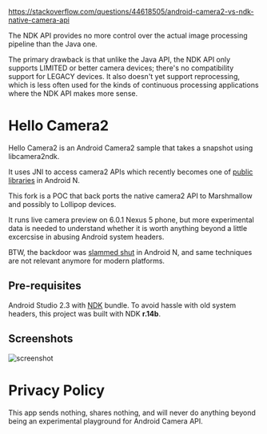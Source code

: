https://stackoverflow.com/questions/44618505/android-camera2-vs-ndk-native-camera-api


The NDK API provides no more control over the actual image processing pipeline than the Java one.

The primary drawback is that unlike the Java API, the NDK API only supports LIMITED or better camera devices; there's no compatibility support for LEGACY devices. It also doesn't yet support reprocessing, which is less often used for the kinds of continuous processing applications where the NDK API makes more sense.

Hello Camera2
=============
Hello Camera2 is an Android Camera2 sample that takes a snapshot using libcamera2ndk.

It uses JNI to access camera2 APIs which recently becomes one of 
[public libraries](http://android-developers.blogspot.kr/2016/06/improving-stability-with-private-cc.html)
in Android N.

This fork is a POC that back ports the native camera2 API to Marshmallow and possibly to Lollipop devices.

It runs live camera preview on 6.0.1 Nexus 5 phone, but more experimental data is needed to understand whether
it is worth anything beyond a little excercsise in abusing Android system headers.

BTW, the backdoor was [slammed shut](https://developer.android.com/about/versions/nougat/android-7.0-changes.html#ndk) in Android N, and same techniques are not relevant anymore for modern platforms.

Pre-requisites
--------------
Android Studio 2.3 with [NDK](https://developer.android.com/ndk/) bundle. 
To avoid hassle with old system headers, this project was built with NDK **r.14b**.

Screenshots
-----------
![screenshot](screenshot.png)

Privacy Policy
==============
This app sends nothing, shares nothing, and will never do anything beyond being an experimental playground for Android Camera API.
